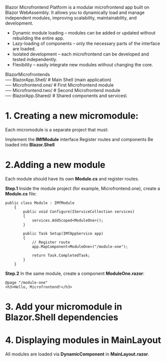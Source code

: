 Blazor Microfrontend Platform is a modular microfrontend app built on Blazor WebAssembly.
It allows you to dynamically load and manage independent modules, improving scalability, maintainability, and development.

 * Dynamic module loading – modules can be added or updated without rebuilding the entire app.
 * Lazy-loading of components – only the necessary parts of the interface are loaded.
 * Isolated development – ​​each microfrontend can be developed and tested independently.
 * Flexibility – easily integrate new modules without changing the core.

BlazorMicrofrontends\
 ── BlazorApp.Shell/ # Main Shell (main application)\
 ── Microfrontend.one/ # First Microfrontend module\
 ── Microfrontend.two/ # Second Microfrontend module\
 ── BlazorApp.Shared/ # Shared components and services\

# 1. Creating a new micromodule:
Each micromodule is a separate project that must:

Implement the **IMfModule** interface
Register routes and components
Be loaded into **Blazor.Shell**

# 2.Adding a new module
Each module should have its own **Module.cs** and register routes.

**Step.1**
Inside the module project (for example, Microfrontend.one), create a **Module.cs** file:
```
public class Module : IMfModule
    {
        public void Configure(IServiceCollection services)
        {
            services.AddScoped<ModuleOne>();
        }

        public Task Setup(IMfAppService app)
        {
            // Register route
            app.MapComponent<ModuleOne>("/module-one");

            return Task.CompletedTask;
        }
    }
```
**Step.2**
In the same module, create a component **ModuleOne.razor**:
```
@page "/module-one"
<h3>Hello, Microfrontend!</h3>

```
# 3. Add your micromodule in Blazor.Shell dependencies 

# 4. Displaying modules in MainLayout
All modules are loaded via **DynamicComponent** in **MainLayout.razor**.

